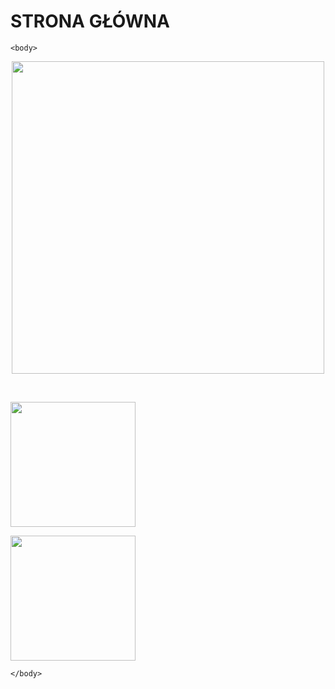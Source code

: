 # STRONA GŁÓWNA
<html>
	<head>
		<title>HTML Lesson</title>
	</head>

	<body>

<center><p><img src="MCBOXPLAY.png" width="500"></p></center>


<br>
<a href="https://wwwstrona.github.io/BOXPVP/" target="_blank">
<p><img src="BOXPVP SKIN.png" width="200"></p>
</a>



<central><a href="https://titanaxe.com/d/YXYvyW3zvY4" target="_blank">
<p><img src="DONATE.png" width="200"></p>
</a></central>


	</body>
</html>
